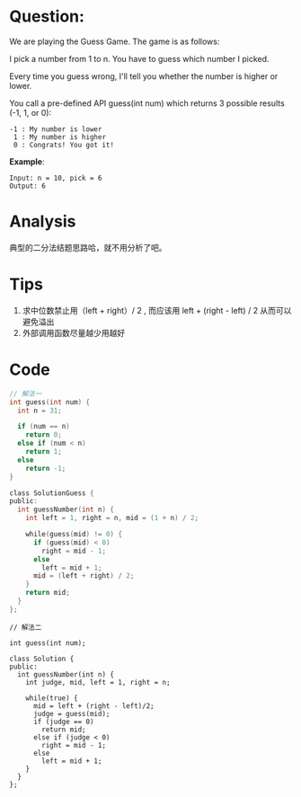 # Question:

We are playing the Guess Game. The game is as follows:

I pick a number from 1 to n. You have to guess which number I picked.

Every time you guess wrong, I'll tell you whether the number is higher or lower.

You call a pre-defined API guess(int num) which returns 3 possible results (-1, 1, or 0):
```
-1 : My number is lower
 1 : My number is higher
 0 : Congrats! You got it!
```

**Example**:
```
Input: n = 10, pick = 6
Output: 6
```

# Analysis

典型的二分法结题思路哈，就不用分析了吧。

# Tips

1. 求中位数禁止用（left + right）/ 2 , 而应该用 left + (right - left) / 2 从而可以避免溢出
2. 外部调用函数尽量越少用越好

# Code
```go
// 解法一
int guess(int num) {
  int n = 31;

  if (num == n)
    return 0;
  else if (num < n)
    return 1;
  else
    return -1;
}

class SolutionGuess {
public:
  int guessNumber(int n) {
    int left = 1, right = n, mid = (1 + n) / 2;

    while(guess(mid) != 0) {
      if (guess(mid) < 0)
        right = mid - 1;
      else
        left = mid + 1;
      mid = (left + right) / 2;
    }
    return mid;
  }
};
```

```
// 解法二

int guess(int num);

class Solution {
public:
  int guessNumber(int n) {
    int judge, mid, left = 1, right = n;

    while(true) {
      mid = left + (right - left)/2;
      judge = guess(mid);
      if (judge == 0)
        return mid;
      else if (judge < 0)
        right = mid - 1;
      else
        left = mid + 1;
    }
  }
};
```

